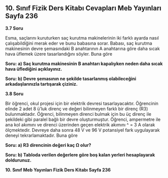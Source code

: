 ## 10. Sınıf Fizik Ders Kitabı Cevapları Meb Yayınları Sayfa 236

**3.7 Soru**

Esma, saçlarını kuruturken saç kurutma makinelerinin iki farklı ayarda nasıl çalışabildiğini merak eder ve bunu babasına sorar. Babası, saç kurutma makinesinin devre şemasındaki B anahtarının A anahtarına göre daha sıcak hava üflemek üzere tasarlandığını söyler. Buna göre

**Soru: a) Saç kurutma makinesinin B anahtarı kapalıyken neden daha sıcak hava üflediğini açıklayınız.**

**Soru: b) Devre şemasının ne şekilde tasarlanmış olabileceğini arkadaşlarınızla tartışarak çiziniz.**

**3.8 Soru**

Bir öğrenci, okul projesi için bir elektrik devresi tasarlayacaktır. Öğrencinin elinde 2 adet 8 ü’luk direnç ve değeri bilinmeyen farklı bir direnç (R3) bulunmaktadır. Öğrenci, bilinmeyen direnci bulmak için bu üç direnç ile şekildeki gibi paralel bağlı bir devre oluşturmuştur. Öğrenci, ampermetre ile ana kol akımını ve direnci üzerinden geçen elektrik akımını ^ = 3 A olarak ölçmektedir. Devreye daha sonra 48 V ve 96 V potansiyel fark uygulayarak deneyi tekrarlamaktadır. Buna göre

**Soru: a) R3 direncinin değeri kaç Ω olur?**

**Soru: b) Tabloda verilen değerlere göre boş kalan yerleri hesaplayarak doldurunuz.**

**10. Sınıf Meb Yayınları Fizik Ders Kitabı Sayfa 236**